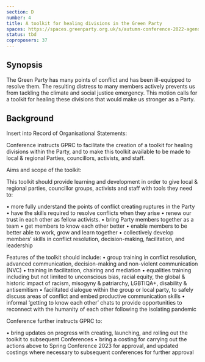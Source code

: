 ```yaml
---
section: D
number: 4
title: A toolkit for healing divisions in the Green Party
spaces: https://spaces.greenparty.org.uk/s/autumn-conference-2022-agenda-forum/?contentId=102001
status: tbd
coproposers: 37
---
```

## Synopsis
The Green Party has many points of conflict and has been ill-equipped to resolve them. The resulting distress to many members actively prevents us from tackling the climate and social justice emergency. This motion calls for a toolkit for healing these divisions that would make us stronger as a Party.

## Background
Insert into Record of Organisational Statements:

Conference instructs GPRC to facilitate the creation of a toolkit for healing divisions within the Party, and to make this toolkit available to be made to local & regional Parties, councillors, activists, and staff.

Aims and scope of the toolkit:

This toolkit should provide learning and development in order to give local & regional parties, councillor groups, activists and staff with tools they need to:

•	more fully understand the points of conflict creating ruptures in the Party
•	have the skills required to resolve conflicts when they arise
•	renew our trust in each other as fellow activists.
•	bring Party members together as a team
•	get members to know each other better
•	enable members to be better able to work, grow and learn together
•	collectively develop members’ skills in conflict resolution, decision-making, facilitation, and leadership

Features of the toolkit should include:
•	group training in conflict resolution, advanced communication, decision-making and non-violent communication (NVC)
•	training in facilitation, chairing and mediation
•	equalities training including but not limited to unconscious bias, racial equity, the global & historic impact of racism, misogyny & patriarchy, LGBTIQA+, disability & antisemitism
•	facilitated dialogue within the group or local party, to safely discuss areas of conflict and embed productive communication skills
•	informal ‘getting to know each other’ chats to provide opportunities to reconnect with the humanity of each other following the isolating pandemic

Conference further instructs GPRC to:

•	bring updates on progress with creating, launching, and rolling out the toolkit to subsequent Conferences
•	bring a costing for carrying out the actions above to Spring Conference 2023 for approval, and updated costings where necessary to subsequent conferences for further approval
